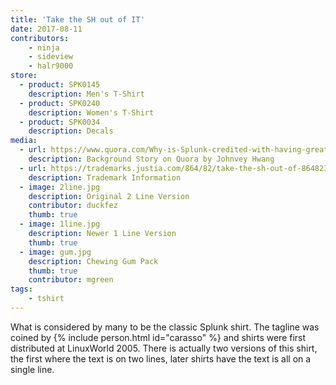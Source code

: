 ```yaml
---
title: 'Take the SH out of IT'
date: 2017-08-11
contributors:
    - ninja
    - sideview
    - halr9000
store: 
  - product: SPK0145
    description: Men's T-Shirt
  - product: SPK0240
    description: Women's T-Shirt
  - product: SPK0034
    description: Decals
media: 
  - url: https://www.quora.com/Why-is-Splunk-credited-with-having-great-product-marketing/answer/Johnvey-Hwang
    description: Background Story on Quora by Johnvey Hwang
  - url: https://trademarks.justia.com/864/82/take-the-sh-out-of-86482383.html
    description: Trademark Information
  - image: 2line.jpg
    description: Original 2 Line Version
    contributor: duckfez
    thumb: true
  - image: 1line.jpg
    description: Newer 1 Line Version
    thumb: true
  - image: gum.jpg
    description: Chewing Gum Pack
    thumb: true
    contributor: mgreen
tags: 
    - tshirt
---
```


What is considered by many to be the classic Splunk shirt. The tagline was coined by {% include person.html id="carasso" %} and shirts were first distributed at LinuxWorld 2005. There is actually two versions of this shirt, the first where the text is on two lines, later shirts have the text is all on a single line.
